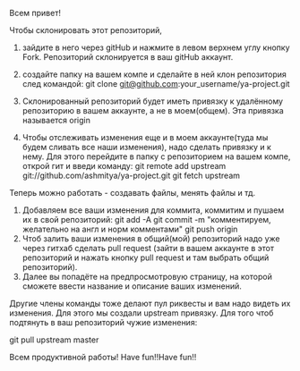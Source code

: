 Всем привет!

Чтобы склонировать этот репозиторий, 
1) зайдите в него через gitHub и нажмите в левом верхнем углу кнопку Fork. Репозиторий склонируется в ваш gitHub аккаунт. 

2) создайте папку на вашем компе и сделайте в ней клон репозитория след командой: 
git clone git@github.com:your_username/ya-project.git 

3) Склонированный репозиторий будет иметь привязку к удалённому репозиторию в вашем аккаунте, а не в моем(общем). Эта привязка называется origin 

4) Чтобы отслеживать изменения еще и в моем аккаунте(туда мы будем сливать все наши изменения), надо сделать привязку и к нему. Для этого перейдите в папку с репозиторием на вашем компе, открой гит и введи команду: 
git remote add upstream git://github.com/ashmitya/ya-project.git git fetch upstream


Теперь можно работать - создавать файлы, менять файлы и тд. 

1) Добавляем все ваши изменения для коммита, коммитим и пушаем их в свой репозиторий: 
git add -A git commit -m "комментируем, желательно на англ и норм комментами" 
git push origin 
2) Чтоб залить ваши изменения в общий(мой) репозиторий надо уже через гитхаб сделать pull request (зайти в вашем аккаунте в этот репозиторий и нажать кнопку pull request и там выбрать общий репозиторий). 
3) Далее вы попадёте на предпросмотровую страницу, на которой сможете ввести название и описание ваших изменений.

Другие члены команды тоже делают пул риквесты и вам надо видеть их изменения. Для этого мы создали upstream привязку. Для того чтоб подтянуть в ваш репозиторий чужие изменения: 

git pull upstream master

Всем продуктивной работы! Have fun!!Have fun!!